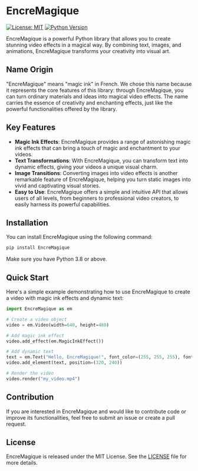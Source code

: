 # EncreMagique

[![License: MIT](https://img.shields.io/badge/License-MIT-yellow.svg)](https://opensource.org/licenses/MIT)
[![Python Version](https://img.shields.io/badge/python-3.8%20%7C%203.9-blue)](https://www.python.org/downloads/)

EncreMagique is a powerful Python library that allows you to create stunning video effects in a magical way. By combining text, images, and animations, EncreMagique transforms your creativity into visual art.

## Name Origin

"EncreMagique" means "magic ink" in French.
We chose this name because it represents the core features of this library: through EncreMagique, you can turn ordinary materials and ideas into magical video effects. The name carries the essence of creativity and enchanting effects, just like the powerful functionalities offered by the library.

## Key Features

- **Magic Ink Effects**: EncreMagique provides a range of astonishing magic ink effects that can bring a touch of magic and enchantment to your videos.
- **Text Transformations**: With EncreMagique, you can transform text into dynamic effects, giving your videos a unique visual charm.
- **Image Transitions**: Converting images into video effects is another remarkable feature of EncreMagique, helping you turn static images into vivid and captivating visual stories.
- **Easy to Use**: EncreMagique offers a simple and intuitive API that allows users of all levels, from beginners to professional video creators, to easily harness its powerful capabilities.

## Installation

You can install EncreMagique using the following command:

```bash
pip install EncreMagique
```

Make sure you have Python 3.8 or above.

## Quick Start

Here's a simple example demonstrating how to use EncreMagique to create a video with magic ink effects and dynamic text:

```python
import EncreMagique as em

# Create a video object
video = em.Video(width=640, height=480)

# Add magic ink effect
video.add_effect(em.MagicInkEffect())

# Add dynamic text
text = em.Text("Hello, EncreMagique!", font_color=(255, 255, 255), font_size=24)
video.add_element(text, position=(320, 240))

# Render the video
video.render("my_video.mp4")
```

## Contribution

If you are interested in EncreMagique and would like to contribute code or improve its functionalities, feel free to submit an issue or create a pull request.

## License

EncreMagique is released under the MIT License. See the [LICENSE](https://github.com/yourusername/EncreMagique/blob/main/LICENSE) file for more details.